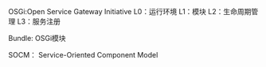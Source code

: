 OSGi:Open Service Gateway Initiative
	L0：运行环境
	L1：模块
	L2：生命周期管理
	L3：服务注册

Bundle:
	OSGi模块
	
SOCM：
	Service-Oriented Component Model
	
